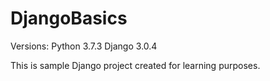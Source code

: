 # DjangoBasics

Versions:
Python 3.7.3
Django 3.0.4

This is sample Django project created for learning purposes.

